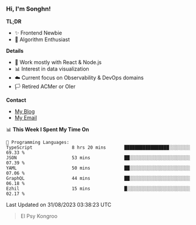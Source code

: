 ### Hi, I'm Songhn!

**TL;DR**

- ✨ Frontend Newbie
- 🎈 Algorithm Enthusiast

**Details**

- 🎯 Work mostly with React & Node.js
- 📊 Interest in data visualization
- ☁️ Current focus on Observability & DevOps domains
- 🏳️ Retired ACMer or OIer

**Contact**
- [My Blog](https://blog.songhn.com)
- [My Email](mailto:songhn233@gmail.com)

<!--START_SECTION:waka-->
📊 **This Week I Spent My Time On** 

```text
💬 Programming Languages: 
TypeScript               8 hrs 20 mins       █████████████████░░░░░░░░   69.33 % 
JSON                     53 mins             ██░░░░░░░░░░░░░░░░░░░░░░░   07.39 % 
YAML                     50 mins             ██░░░░░░░░░░░░░░░░░░░░░░░   07.06 % 
GraphQL                  44 mins             ██░░░░░░░░░░░░░░░░░░░░░░░   06.18 % 
Ezhil                    15 mins             █░░░░░░░░░░░░░░░░░░░░░░░░   02.17 % 
```


 Last Updated on 31/08/2023 03:38:23 UTC
<!--END_SECTION:waka-->

> El Psy Kongroo
